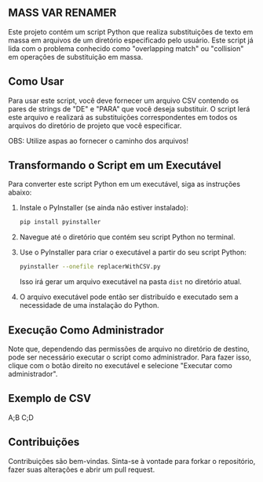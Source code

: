 ## MASS VAR RENAMER

Este projeto contém um script Python que realiza substituições de texto em massa em arquivos de um diretório especificado pelo usuário. Este script já lida com o problema conhecido como "overlapping match" ou "collision" em operações de substituição em massa.

## Como Usar

Para usar este script, você deve fornecer um arquivo CSV contendo os pares de strings de "DE" e "PARA" que você deseja substituir. O script lerá este arquivo e realizará as substituições correspondentes em todos os arquivos do diretório de projeto que você especificar. 

OBS: Utilize aspas ao fornecer o caminho dos arquivos!

## Transformando o Script em um Executável

Para converter este script Python em um executável, siga as instruções abaixo:

1. Instale o PyInstaller (se ainda não estiver instalado):
    ```bash
    pip install pyinstaller
    ```

2. Navegue até o diretório que contém seu script Python no terminal.

3. Use o PyInstaller para criar o executável a partir do seu script Python:
    ```bash
    pyinstaller --onefile replacerWithCSV.py
    ```
    Isso irá gerar um arquivo executável na pasta `dist` no diretório atual.

4. O arquivo executável pode então ser distribuído e executado sem a necessidade de uma instalação do Python.

## Execução Como Administrador

Note que, dependendo das permissões de arquivo no diretório de destino, pode ser necessário executar o script como administrador. Para fazer isso, clique com o botão direito no executável e selecione "Executar como administrador".

## Exemplo de CSV
A;B
C;D

## Contribuições

Contribuições são bem-vindas. Sinta-se à vontade para forkar o repositório, fazer suas alterações e abrir um pull request.
